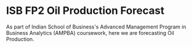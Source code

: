 # ISB FP2 Oil Production Forecast

As part of Indian School of Business's Advanced Management Program in Business Analytics (AMPBA) coursework, here we are forecasting Oil Production.

